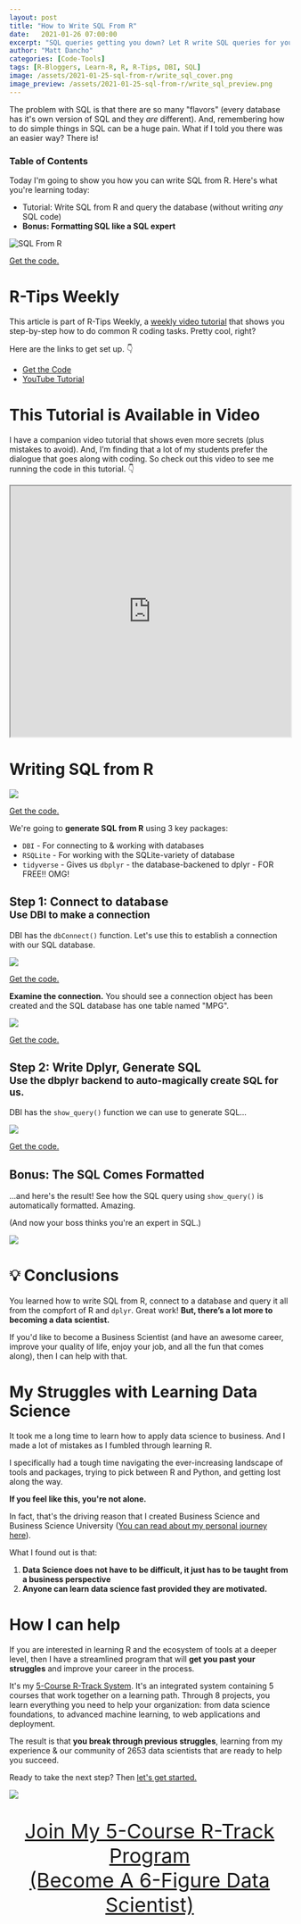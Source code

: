 ```yaml
---
layout: post
title: "How to Write SQL From R"
date:   2021-01-26 07:00:00
excerpt: "SQL queries getting you down? Let R write SQL queries for you!"
author: "Matt Dancho"
categories: [Code-Tools]
tags: [R-Bloggers, Learn-R, R, R-Tips, DBI, SQL]
image: /assets/2021-01-25-sql-from-r/write_sql_cover.png
image_preview: /assets/2021-01-25-sql-from-r/write_sql_preview.png
---
```


The problem with SQL is that there are so many "flavors" (every database has it's own version of SQL and they _are_ different). And, remembering how to do simple things in SQL can be a huge pain. What if I told you there was an easier way? There is!

### Table of Contents

Today I'm going to show you how you can write SQL from R. Here's what you're learning today:

* Tutorial: Write SQL from R and query the database (without writing _any_ SQL code)
* **Bonus: Formatting SQL like a SQL expert**

![SQL From R](/assets/2021-01-25-sql-from-r/show_query_3.jpg)

<p class='text-center date'> <a href='https://learn.business-science.io/r-tips-newsletter' target ='_blank'>Get the code.</a> </p>

# R-Tips Weekly

This article is part of R-Tips Weekly, a <a href="https://learn.business-science.io/r-tips-newsletter">weekly video tutorial</a> that shows you step-by-step how to do common R coding tasks. Pretty cool, right?

<p>Here are the links to get set up. 👇</p>

<ul> 
    <li><a href="https://learn.business-science.io/r-tips-newsletter">Get the Code</a></li> 
    <li><a href="https://youtu.be/0zP_nx3-k6E">YouTube Tutorial</a></li> 
</ul>

# This Tutorial is Available in Video

I have a companion video tutorial that shows even more secrets (plus mistakes to avoid). And, I’m finding that a lot of my students prefer the dialogue that goes along with coding. So check out this video to see me running the code in this tutorial. 👇

<iframe width="100%" height="450" src="https://www.youtube.com/embed/0zP_nx3-k6E" title="YouTube video player" frameborder="1" allow="accelerometer; autoplay; clipboard-write; encrypted-media; gyroscope; picture-in-picture" allowfullscreen></iframe>

# Writing SQL from R

![](/assets/2021-01-25-sql-from-r/generate-sql-from-r.jpg)

<p class='text-center date'> <a href='https://learn.business-science.io/r-tips-newsletter' target ='_blank'>Get the code.</a> </p>

We're going to **generate SQL from R** using 3 key packages:
- `DBI` - For connecting to & working with databases
- `RSQLite` - For working with the SQLite-variety of database
- `tidyverse` - Gives us `dbplyr` - the database-backened to dplyr - FOR FREE!! OMG!


<h2>Step 1: Connect to database<br><small>Use DBI to make a connection</small></h2>

DBI has the `dbConnect()` function. Let's use this to establish a connection with our SQL database. 

![](/assets/2021-01-25-sql-from-r/db_connect.jpg)

<p class='text-center date'> <a href='https://learn.business-science.io/r-tips-newsletter' target ='_blank'>Get the code.</a> </p>

**Examine the connection.** You should see a connection object has been created and the SQL database has one table named "MPG".

![](/assets/2021-01-25-sql-from-r/db_connect_2.jpg)

<p class='text-center date'> <a href='https://learn.business-science.io/r-tips-newsletter' target ='_blank'>Get the code.</a> </p>


<h2>Step 2: Write Dplyr, Generate SQL<br>
<small>Use the dbplyr backend to auto-magically create SQL for us.</small></h2>

DBI has the `show_query()` function we can use to generate SQL... 

![](/assets/2021-01-25-sql-from-r/show_query_1.jpg)

<p class='text-center date'> <a href='https://learn.business-science.io/r-tips-newsletter' target ='_blank'>Get the code.</a> </p>

## Bonus: The SQL Comes Formatted

...and here's the result! See how the SQL query using `show_query()` is automatically formatted. Amazing. 

(And now your boss thinks you're an expert in SQL.)

![](/assets/2021-01-25-sql-from-r/show_query_3.jpg)

# 💡 Conclusions

You learned how to write SQL from R, connect to a database and query it all from the compfort of R and `dplyr`. Great work! **But, there’s a lot more to becoming a data scientist.**

If you'd like to become a Business Scientist (and have an awesome career, improve your quality of life, enjoy your job, and all the fun that comes along), then I can help with that.

# My Struggles with Learning Data Science

It took me a long time to learn how to apply data science to business. And I made a lot of mistakes as I fumbled through learning R.

I specifically had a tough time navigating the ever-increasing landscape of tools and packages, trying to pick between R and Python, and getting lost along the way.

**If you feel like this, you're not alone.**

In fact, that's the driving reason that I created Business Science and Business Science University ([You can read about my personal journey here](https://www.business-science.io/business/2019/07/22/how-i-started-my-data-science-business.html)).

What I found out is that:

1. **Data Science does not have to be difficult, it just has to be taught from a business perspective**
2. **Anyone can learn data science fast provided they are motivated.**

# How I can help

If you are interested in learning R and the ecosystem of tools at a deeper level, then I have a streamlined program that will **get you past your struggles** and improve your career in the process.

It's my [5-Course R-Track System](https://university.business-science.io/p/5-course-bundle-machine-learning-web-apps-time-series/). It's an integrated system containing 5 courses that work together on a learning path. Through 8 projects, you learn everything you need to help your organization: from data science foundations, to advanced machine learning, to web applications and deployment.

The result is that **you break through previous struggles**, learning from my experience & our community of 2653 data scientists that are ready to help you succeed.

Ready to take the next step? Then [let's get started.](https://university.business-science.io/p/5-course-bundle-machine-learning-web-apps-time-series/)

![](/assets/rtrack_what_theyre_doing_2.jpg)

<p style="font-size: 36px;text-align: center;"><a href="https://university.business-science.io/p/5-course-bundle-machine-learning-web-apps-time-series">Join My 5-Course R-Track Program<br>(Become A 6-Figure Data Scientist)</a></p>

